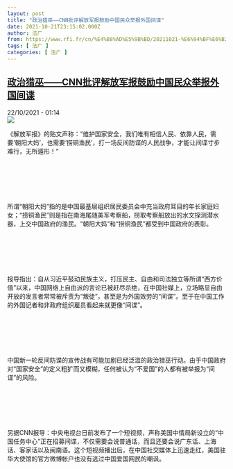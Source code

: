 ```yaml
---
layout: post
title: "政治猎巫——CNN批评解放军报鼓励中国民众举报外国间谍"
date: 2021-10-21T23:15:02.000Z
author: 法广
from: https://www.rfi.fr/cn/%E4%B8%AD%E5%9B%BD/20211021-%E6%94%BF%E6%B2%BB%E7%8C%8E%E5%B7%AB-cnn%E6%89%B9%E8%AF%84%E8%A7%A3%E6%94%BE%E5%86%9B%E6%8A%A5%E9%BC%93%E5%8A%B1%E4%B8%AD%E5%9B%BD%E6%B0%91%E4%BC%97%E4%B8%BE%E6%8A%A5%E5%A4%96%E5%9B%BD%E9%97%B4%E8%B0%8D
tags: [ 法广 ]
categories: [ 法广 ]
---
```

<!--1634858102000-->
[政治猎巫——CNN批评解放军报鼓励中国民众举报外国间谍](https://www.rfi.fr/cn/%E4%B8%AD%E5%9B%BD/20211021-%E6%94%BF%E6%B2%BB%E7%8C%8E%E5%B7%AB-cnn%E6%89%B9%E8%AF%84%E8%A7%A3%E6%94%BE%E5%86%9B%E6%8A%A5%E9%BC%93%E5%8A%B1%E4%B8%AD%E5%9B%BD%E6%B0%91%E4%BC%97%E4%B8%BE%E6%8A%A5%E5%A4%96%E5%9B%BD%E9%97%B4%E8%B0%8D)
------

<div>
<div>22/10/2021 - 01:14</div><img src="https://s.rfi.fr/media/display/8f279d9e-32c4-11ec-8f7f-005056a97e36/AP21280414084647-1.jpg"><div >                    <p>《解放军报》的贴文声称：“维护国家安全，我们唯有相信人民、依靠人民，需要‘朝阳大妈’，也需要‘捞铜渔民’，打一场反间防谍的人民战争，才能让间谍寸步难行，无所遁形！”</p><p> </p><p> </p><p> </p><p>所谓“朝阳大妈”指的是中国最基层组织居民委员会中充当政府耳目的年长家庭妇女；“捞铜渔民”则是指在南海尾随美军考察船，捞取考察船放出的水文探测潜水器，上交中国政府的渔民。“朝阳大妈”和“捞铜渔民”都受到中国政府的表彰。</p><p> </p><p> </p><p> </p><p>报导指出：自从习近平鼓动民族主义，打压民主、自由和司法独立等所谓“西方价值”以来，中国网络上自由派的言论已被赶尽杀绝，在中国社媒上，立场略显自由开放的发言者常常被斥责为“叛徒”，甚至是为外国效劳的“间谍”。至于在中国工作的外国记者和非政府组织雇员看起来就更像“间谍”。</p><p> </p><p> </p><p> </p><p>中国新一轮反间防谍的宣传战有可能加剧已经泛滥的政治猎巫行动。由于中国政府对“国家安全”的定义粗犷而又模糊，任何被认为“不爱国”的人都有被举报为“间谍”的风险。</p><p> </p><p> </p><p> </p><p>另据CNN报导：中央电视台日前发布了一个短视频，声称美国中情局新设立的“中国任务中心”正在招募间谍，不仅需要会说普通话，而且还要会说广东话、上海话、客家话以及闽南语。这个短视频播出后，在中国社交媒体上迅速走红，美国驻华大使馆的官方微博帐户也没有逃过中国爱国网民的嘲讽。</p>                                            <div data-selfpromo-newsletter>    </div>    <div data-selfpromo-app>    </div>                </div>
</div>
